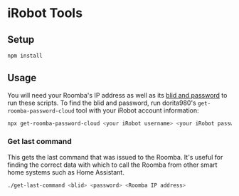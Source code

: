 # iRobot Tools

## Setup

```bash
npm install
```

## Usage

You will need your Roomba's IP address as well as its [blid and password](https://github.com/koalazak/dorita980#how-to-get-your-usernameblid-and-password) to run these scripts. To find the blid and password, run dorita980's `get-roomba-password-cloud` tool with your iRobot account information:

```bash
npx get-roomba-password-cloud <your iRobot username> <your iRobot password>
```

### Get last command

This gets the last command that was issued to the Roomba. It's useful for finding the correct data with which to call the Roomba from other smart home systems such as Home Assistant.

```bash
./get-last-command <blid> <password> <Roomba IP address>
```

